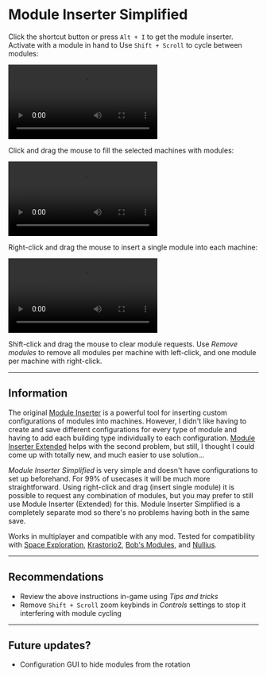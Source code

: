 # Module Inserter Simplified

Click the shortcut button or press `Alt + I` to get the module inserter. Activate with a module in hand to Use `Shift + Scroll` to cycle between modules:

![Cycle modules](https://github.com/tburrows13/ModuleInserterSimplified/raw/master/resources/cycle-modules.mp4)

Click and drag the mouse to fill the selected machines with modules:

![Fill all with modules](https://github.com/tburrows13/ModuleInserterSimplified/raw/master/resources/insert-all.mp4)

Right-click and drag the mouse to insert a single module into each machine:

![Add single module to all](https://github.com/tburrows13/ModuleInserterSimplified/raw/master/resources/insert-single.mp4)

Shift-click and drag the mouse to clear module requests.
Use _Remove modules_ to remove all modules per machine with left-click, and one module per machine with right-click.

-----
## Information
The original [Module Inserter](https://mods.factorio.com/mod/ModuleInserter) is a powerful tool for inserting custom configurations of modules into machines. However, I didn't like having to create and save different configurations for every type of module and having to add each building type individually to each configuration. [Module Inserter Extended](https://mods.factorio.com/mod/ModuleInserterEx) helps with the second problem, but still, I thought I could come up with totally new, and much easier to use solution...

_Module Inserter Simplified_ is very simple and doesn't have configurations to set up beforehand. For 99% of usecases it will be much more straightforward. Using right-click and drag (insert single module) it is possible to request any combination of modules, but you may prefer to still use Module Inserter (Extended) for this. Module Inserter Simplified is a completely separate mod so there's no problems having both in the same save.

Works in multiplayer and compatible with any mod. Tested for compatibility with [Space Exploration](https://mods.factorio.com/mod/space-exploration), [Krastorio2](https://mods.factorio.com/mod/Krastorio2), [Bob's Modules](https://mods.factorio.com/mod/bobmodules), and [Nullius](https://mods.factorio.com/mod/nullius).

-----
## Recommendations
- Review the above instructions in-game using _Tips and tricks_
- Remove `Shift + Scroll` zoom keybinds in _Controls_ settings to stop it interfering with module cycling

-----
## Future updates?
- Configuration GUI to hide modules from the rotation
